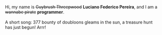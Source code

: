 Hi, my name is ~~Guybrush Threepwood~~ **Luciano Federico Pereira**, and I am a ~~wannabe pirate~~ **programmer**.<br><br>A short song: 377 bounty of doubloons gleams in the sun, a treasure hunt has just begun! Arrr!
